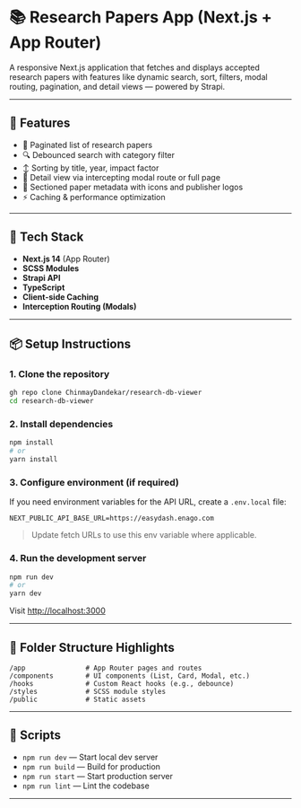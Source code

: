 # 📚 Research Papers App (Next.js + App Router)

A responsive Next.js application that fetches and displays accepted research papers with features like dynamic search, sort, filters, modal routing, pagination, and detail views — powered by Strapi.

---

## 🚀 Features

* 📄 Paginated list of research papers
* 🔍 Debounced search with category filter
* ↕️ Sorting by title, year, impact factor
* 📌 Detail view via intercepting modal route or full page
* 🧾 Sectioned paper metadata with icons and publisher logos
* ⚡ Caching & performance optimization

---

## 🧰 Tech Stack

* **Next.js 14** (App Router)
* **SCSS Modules**
* **Strapi API**
* **TypeScript**
* **Client-side Caching**
* **Interception Routing (Modals)**

---

## 📦 Setup Instructions

### 1. Clone the repository

```bash
gh repo clone ChinmayDandekar/research-db-viewer
cd research-db-viewer
```

### 2. Install dependencies

```bash
npm install
# or
yarn install
```

### 3. Configure environment (if required)

If you need environment variables for the API URL, create a `.env.local` file:

```env
NEXT_PUBLIC_API_BASE_URL=https://easydash.enago.com
```

> Update fetch URLs to use this env variable where applicable.

### 4. Run the development server

```bash
npm run dev
# or
yarn dev
```

Visit [http://localhost:3000](http://localhost:3000/)

---

## 📁 Folder Structure Highlights

```
/app               # App Router pages and routes
/components        # UI components (List, Card, Modal, etc.)
/hooks             # Custom React hooks (e.g., debounce)
/styles            # SCSS module styles
/public            # Static assets
```

---

## 🧪 Scripts

* `npm run dev` — Start local dev server
* `npm run build` — Build for production
* `npm run start` — Start production server
* `npm run lint` — Lint the codebase

---
